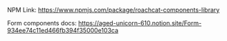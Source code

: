 NPM Link:
https://www.npmjs.com/package/roachcat-components-library

Form components docs:
https://aged-unicorn-610.notion.site/Form-934ee74c11ed466fb394f35000e103ca
